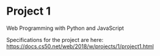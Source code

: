 # Project 1

Web Programming with Python and JavaScript

Specifications for the project are here: https://docs.cs50.net/web/2018/w/projects/1/project1.html
